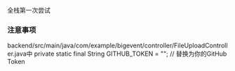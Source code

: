 全栈第一次尝试

### 注意事项
backend/src/main/java/com/example/bigevent/controller/FileUploadController.java中
private static final String GITHUB_TOKEN = ""; // 替换为你的GitHub Token
